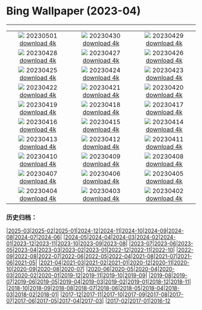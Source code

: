 # Bing Wallpaper (2023-04)
**************
| | | |
| :----: | :----: | :----: |
| ![](https://www.bing.com/th?id=OHR.KlostersSerneus_JA-JP1346156954_1920x1080.jpg) 20230501 [download 4k](https://www.bing.com/th?id=OHR.KlostersSerneus_JA-JP1346156954_UHD.jpg) | ![](https://www.bing.com/th?id=OHR.ExteriorPreservationHall_JA-JP1094294616_1920x1080.jpg) 20230430 [download 4k](https://www.bing.com/th?id=OHR.ExteriorPreservationHall_JA-JP1094294616_UHD.jpg) | ![](https://www.bing.com/th?id=OHR.JTNPMilkyWay_JA-JP0040708702_1920x1080.jpg) 20230429 [download 4k](https://www.bing.com/th?id=OHR.JTNPMilkyWay_JA-JP0040708702_UHD.jpg) |
| ![](https://www.bing.com/th?id=OHR.MariposaGrove_JA-JP1724100743_1920x1080.jpg) 20230428 [download 4k](https://www.bing.com/th?id=OHR.MariposaGrove_JA-JP1724100743_UHD.jpg) | ![](https://www.bing.com/th?id=OHR.SouthPadre_JA-JP8678119712_1920x1080.jpg) 20230427 [download 4k](https://www.bing.com/th?id=OHR.SouthPadre_JA-JP8678119712_UHD.jpg) | ![](https://www.bing.com/th?id=OHR.GHOAudubonDay_JA-JP8134912758_1920x1080.jpg) 20230426 [download 4k](https://www.bing.com/th?id=OHR.GHOAudubonDay_JA-JP8134912758_UHD.jpg) |
| ![](https://www.bing.com/th?id=OHR.AdelieWPD_JA-JP7318498181_1920x1080.jpg) 20230425 [download 4k](https://www.bing.com/th?id=OHR.AdelieWPD_JA-JP7318498181_UHD.jpg) | ![](https://www.bing.com/th?id=OHR.ThreeWildebeest_JA-JP2908704390_1920x1080.jpg) 20230424 [download 4k](https://www.bing.com/th?id=OHR.ThreeWildebeest_JA-JP2908704390_UHD.jpg) | ![](https://www.bing.com/th?id=OHR.StuttgartPublicLibrary_JA-JP1364154542_1920x1080.jpg) 20230423 [download 4k](https://www.bing.com/th?id=OHR.StuttgartPublicLibrary_JA-JP1364154542_UHD.jpg) |
| ![](https://www.bing.com/th?id=OHR.EarthDayFox_JA-JP5721458397_1920x1080.jpg) 20230422 [download 4k](https://www.bing.com/th?id=OHR.EarthDayFox_JA-JP5721458397_UHD.jpg) | ![](https://www.bing.com/th?id=OHR.ProcidaItaly_JA-JP5458628565_1920x1080.jpg) 20230421 [download 4k](https://www.bing.com/th?id=OHR.ProcidaItaly_JA-JP5458628565_UHD.jpg) | ![](https://www.bing.com/th?id=OHR.JapanKokuu2023_JA-JP8883775456_1920x1080.jpg) 20230420 [download 4k](https://www.bing.com/th?id=OHR.JapanKokuu2023_JA-JP8883775456_UHD.jpg) |
| ![](https://www.bing.com/th?id=OHR.TaiwanYuhina_JA-JP8162219284_1920x1080.jpg) 20230419 [download 4k](https://www.bing.com/th?id=OHR.TaiwanYuhina_JA-JP8162219284_UHD.jpg) | ![](https://www.bing.com/th?id=OHR.MPPUnesco_JA-JP8515266405_1920x1080.jpg) 20230418 [download 4k](https://www.bing.com/th?id=OHR.MPPUnesco_JA-JP8515266405_UHD.jpg) | ![](https://www.bing.com/th?id=OHR.OneThousandSprings_JA-JP1763626883_1920x1080.jpg) 20230417 [download 4k](https://www.bing.com/th?id=OHR.OneThousandSprings_JA-JP1763626883_UHD.jpg) |
| ![](https://www.bing.com/th?id=OHR.KiteDay_JA-JP0702244220_1920x1080.jpg) 20230416 [download 4k](https://www.bing.com/th?id=OHR.KiteDay_JA-JP0702244220_UHD.jpg) | ![](https://www.bing.com/th?id=OHR.LorenzoQuinn_JA-JP9163973755_1920x1080.jpg) 20230415 [download 4k](https://www.bing.com/th?id=OHR.LorenzoQuinn_JA-JP9163973755_UHD.jpg) | ![](https://www.bing.com/th?id=OHR.NIrelandGiants_JA-JP8922584864_1920x1080.jpg) 20230414 [download 4k](https://www.bing.com/th?id=OHR.NIrelandGiants_JA-JP8922584864_UHD.jpg) |
| ![](https://www.bing.com/th?id=OHR.PhloxSubulata_JA-JP1465330739_1920x1080.jpg) 20230413 [download 4k](https://www.bing.com/th?id=OHR.PhloxSubulata_JA-JP1465330739_UHD.jpg) | ![](https://www.bing.com/th?id=OHR.EuropeFromISS_JA-JP8441922153_1920x1080.jpg) 20230412 [download 4k](https://www.bing.com/th?id=OHR.EuropeFromISS_JA-JP8441922153_UHD.jpg) | ![](https://www.bing.com/th?id=OHR.MossyGrottoFalls_JA-JP8183371108_1920x1080.jpg) 20230411 [download 4k](https://www.bing.com/th?id=OHR.MossyGrottoFalls_JA-JP8183371108_UHD.jpg) |
| ![](https://www.bing.com/th?id=OHR.ElephantTwins_JA-JP7928184378_1920x1080.jpg) 20230410 [download 4k](https://www.bing.com/th?id=OHR.ElephantTwins_JA-JP7928184378_UHD.jpg) | ![](https://www.bing.com/th?id=OHR.LithuanianEggs_JA-JP7482896378_1920x1080.jpg) 20230409 [download 4k](https://www.bing.com/th?id=OHR.LithuanianEggs_JA-JP7482896378_UHD.jpg) | ![](https://www.bing.com/th?id=OHR.BuddhasBirthday2023_JA-JP8498198391_1920x1080.jpg) 20230408 [download 4k](https://www.bing.com/th?id=OHR.BuddhasBirthday2023_JA-JP8498198391_UHD.jpg) |
| ![](https://www.bing.com/th?id=OHR.KitsAspen_JA-JP7926825905_1920x1080.jpg) 20230407 [download 4k](https://www.bing.com/th?id=OHR.KitsAspen_JA-JP7926825905_UHD.jpg) | ![](https://www.bing.com/th?id=OHR.CastleDay2023_JA-JP9603602149_1920x1080.jpg) 20230406 [download 4k](https://www.bing.com/th?id=OHR.CastleDay2023_JA-JP9603602149_UHD.jpg) | ![](https://www.bing.com/th?id=OHR.ArizonaPinkMoon_JA-JP0162698266_1920x1080.jpg) 20230405 [download 4k](https://www.bing.com/th?id=OHR.ArizonaPinkMoon_JA-JP0162698266_UHD.jpg) |
| ![](https://www.bing.com/th?id=OHR.RomanBridge_JA-JP9918563231_1920x1080.jpg) 20230404 [download 4k](https://www.bing.com/th?id=OHR.RomanBridge_JA-JP9918563231_UHD.jpg) | ![](https://www.bing.com/th?id=OHR.HonaunauNP_JA-JP9662252243_1920x1080.jpg) 20230403 [download 4k](https://www.bing.com/th?id=OHR.HonaunauNP_JA-JP9662252243_UHD.jpg) | ![](https://www.bing.com/th?id=OHR.BlackGrouseLekking_JA-JP9243300706_1920x1080.jpg) 20230402 [download 4k](https://www.bing.com/th?id=OHR.BlackGrouseLekking_JA-JP9243300706_UHD.jpg) |

### 历史归档：

|[2025-03](2025-03/2025-03.md)|[2025-02](2025-02/2025-02.md)|[2025-01](2025-01/2025-01.md)|[2024-12](2024-12/2024-12.md)|[2024-11](2024-11/2024-11.md)|[2024-10](2024-10/2024-10.md)|[2024-09](2024-09/2024-09.md)|[2024-08](2024-08/2024-08.md)|[2024-07](2024-07/2024-07.md)|[2024-06](2024-06/2024-06.md)|
|[2024-05](2024-05/2024-05.md)|[2024-04](2024-04/2024-04.md)|[2024-03](2024-03/2024-03.md)|[2024-02](2024-02/2024-02.md)|[2024-01](2024-01/2024-01.md)|[2023-12](2023-12/2023-12.md)|[2023-11](2023-11/2023-11.md)|[2023-10](2023-10/2023-10.md)|[2023-09](2023-09/2023-09.md)|[2023-08](2023-08/2023-08.md)|
|[2023-07](2023-07/2023-07.md)|[2023-06](2023-06/2023-06.md)|[2023-05](2023-05/2023-05.md)|[2023-04](2023-04/2023-04.md)|[2023-03](2023-03/2023-03.md)|[2023-02](2023-02/2023-02.md)|[2023-01](2023-01/2023-01.md)|[2022-12](2022-12/2022-12.md)|[2022-11](2022-11/2022-11.md)|[2022-10](2022-10/2022-10.md)|
|[2022-09](2022-09/2022-09.md)|[2022-08](2022-08/2022-08.md)|[2022-07](2022-07/2022-07.md)|[2022-06](2022-06/2022-06.md)|[2022-05](2022-05/2022-05.md)|[2022-04](2022-04/2022-04.md)|[2021-08](2021-08/2021-08.md)|[2021-07](2021-07/2021-07.md)|[2021-06](2021-06/2021-06.md)|[2021-05](2021-05/2021-05.md)|
|[2021-04](2021-04/2021-04.md)|[2021-03](2021-03/2021-03.md)|[2021-02](2021-02/2021-02.md)|[2021-01](2021-01/2021-01.md)|[2020-12](2020-12/2020-12.md)|[2020-11](2020-11/2020-11.md)|[2020-10](2020-10/2020-10.md)|[2020-09](2020-09/2020-09.md)|[2020-08](2020-08/2020-08.md)|[2020-07](2020-07/2020-07.md)|
|[2020-06](2020-06/2020-06.md)|[2020-05](2020-05/2020-05.md)|[2020-04](2020-04/2020-04.md)|[2020-03](2020-03/2020-03.md)|[2020-02](2020-02/2020-02.md)|[2020-01](2020-01/2020-01.md)|[2019-12](2019-12/2019-12.md)|[2019-11](2019-11/2019-11.md)|[2019-10](2019-10/2019-10.md)|[2019-09](2019-09/2019-09.md)|
|[2019-08](2019-08/2019-08.md)|[2019-07](2019-07/2019-07.md)|[2019-06](2019-06/2019-06.md)|[2019-05](2019-05/2019-05.md)|[2019-04](2019-04/2019-04.md)|[2019-03](2019-03/2019-03.md)|[2019-02](2019-02/2019-02.md)|[2019-01](2019-01/2019-01.md)|[2018-12](2018-12/2018-12.md)|[2018-11](2018-11/2018-11.md)|
|[2018-10](2018-10/2018-10.md)|[2018-09](2018-09/2018-09.md)|[2018-08](2018-08/2018-08.md)|[2018-07](2018-07/2018-07.md)|[2018-06](2018-06/2018-06.md)|[2018-05](2018-05/2018-05.md)|[2018-04](2018-04/2018-04.md)|[2018-03](2018-03/2018-03.md)|[2018-02](2018-02/2018-02.md)|[2018-01](2018-01/2018-01.md)|
|[2017-12](2017-12/2017-12.md)|[2017-11](2017-11/2017-11.md)|[2017-10](2017-10/2017-10.md)|[2017-09](2017-09/2017-09.md)|[2017-08](2017-08/2017-08.md)|[2017-07](2017-07/2017-07.md)|[2017-06](2017-06/2017-06.md)|[2017-05](2017-05/2017-05.md)|[2017-04](2017-04/2017-04.md)|[2017-03](2017-03/2017-03.md)|
|[2017-02](2017-02/2017-02.md)|[2017-01](2017-01/2017-01.md)|[2016-12](2016-12/2016-12.md)